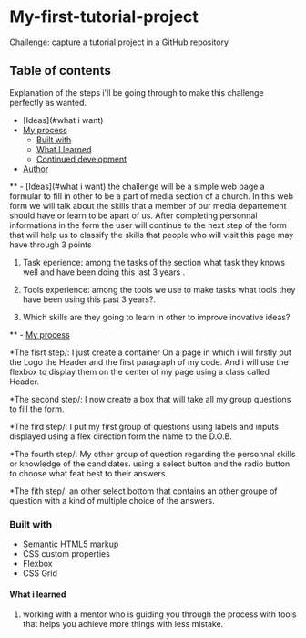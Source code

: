 # My-first-tutorial-project
Challenge: capture a tutorial project in a GitHub repository

## Table of contents
Explanation of the steps i'll be going through to make this challenge perfectly as wanted.

- [Ideas](#what i want)
- [My process](#my-process)
  - [Built with](#built-with)
  - [What I learned](#what-i-learned)
  - [Continued development](#continued-development)
- [Author](#author)


** - [Ideas](#what i want)
the challenge will be a simple web page a formular to fill in other to be a part of media section of a church.
In this web form we will talk about the skills that a member of our media departement should have or learn to be apart of us.
After completing personnal informations in the form the user will continue to the next step of the form that will help us to classify the skills that people who will visit this page may have through 3 points 
1. Task eperience: among the tasks of the section what task they knows well and have been doing this last 3 years .

2. Tools experience: among the tools we use to make tasks what tools they have been using this past 3 years?.

3. Which skills are they going to learn in other to improve inovative ideas?  

** - [My process](#my-process)

*The fisrt step/: I just create a container On a page in which i will firstly put the Logo the Header and the first paragraph of my code. And i will use the flexbox to display them on the center of my page using a class called Header.

*The second step/: I now create a box that will take all my group questions to fill the form.

*The fird step/: I put my first group of questions using labels and inputs displayed using a flex direction form the name to the D.O.B. 

*The fourth step/: My other group of question regarding the personnal skills or knowledge of the candidates. using a select button and the radio button to choose what feat best to their answers. 

*The fith step/: an other select bottom that contains an other groupe of question with a kind of multiple choice of the answers.

### Built with
- Semantic HTML5 markup
- CSS custom properties
- Flexbox
- CSS Grid

#### What i learned 
1. working with a mentor who is guiding you through the process with tools that helps you achieve more things with less mistake.

